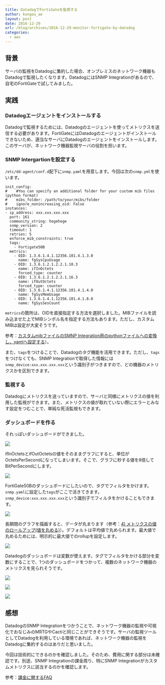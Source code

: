 ```yaml
---
title: DatadogでFortiGateを監視する
author: kongou_ae
layout: post
date: 2016-12-29
url: /blog/archives/2016-12-29-monitor-fortigate-by-datadog
categories:
  - aws
---
```


## 背景

サーバの監視をDatadogに集約した場合、オンプレミスのネットワーク機器もDatadogで監視したくなります。DatadogにはSNMP Integrationがあるので、自宅のFortiGateで試してみました。

## 実践

### Datadogエージェントをインストールする

Datadogで監視するためには、Datadogのエージェントを使ってメトリクスを送信する必要があります。FortiGateにはDatadogのエージェントがインストールできないため、適当なサーバにDatadogのエージェントをインストールします。このサーバが、ネットワーク機器監視サーバの役割を担います。

### SNMP Intergartionを設定する

`/etc/dd-agent/conf.d`配下に`snmp.yaml`を用意します。今回は次の`snmp.yml`を使います。

```
init_config:
#    #You can specify an additional folder for your custom mib files (python format)
#    mibs_folder: /path/to/your/mibs/folder
#    ignore_nonincreasing_oid: False
instances:
- ip_address: xxx.xxx.xxx.xxx
  port: 161
  community_string: hogehoge
  snmp_version: 2
  timeout: 1
  retries: 5
  enforce_mib_constraints: true
  tags:
    - Fortigate50B
  metrics:
    - OID: 1.3.6.1.4.1.12356.101.4.1.3.0
      name: fgSysCpuUsage
    - OID: 1.3.6.1.2.1.2.2.1.10.3
      name: ifInOctets
      forced_type: counter
    - OID: 1.3.6.1.2.1.2.2.1.16.3
      name: ifOutOctets
      forced_type: counter
    - OID: 1.3.6.1.4.1.12356.101.4.1.4.0
      name: fgSysMemUsage
    - OID: 1.3.6.1.4.1.12356.101.4.1.8.0
      name: fgSysSesCount
```

`metrics`の箇所は、OIDを直接指定する方法を選択しました。MIBファイルを読み込ませた上でMIBシンボル名を指定する方法もあります。ただし、カスタムMIBは設定が大変そうです。

参考：[カスタムmibファイルのSMNP Integration用のpythonファイルへの変換し、yamlへ設定する](http://qiita.com/jhotta/items/bde47e870da8d2d52001)）。

また、`tags`をつけることで、Datadogのタグ機能を活用できます。ただし、`tags`をつけなくても、SNMP Integrationで取得した情報には`snmp_device:xxx.xxx.xxx.xxx`という識別子がつきますので、どの機器のメトリクスかを区別できます。

### 監視する

Datadogにメトリクスを送っていますので、サーバと同様にメトリクスの値を利用した監視ができます。また、メトリクスの値が取れていない際にエラーとみなす設定をつむことで、単純な死活監視もできます。

### ダッシュボードを作る

それっぽいダッシュボードができました。

![](https://aimless.jp/blog/images/2016-12-29-002.png)

ifInOctetsとifOutOctetsの値をそのままグラフにすると、単位がOctetsPerSecondになってしまいます。そこで、グラフに秒する値を8倍してBitPerSecondにします。

![](https://aimless.jp/blog/images/2016-12-29-003.png)

FortiGate50Bのダッシュボードにしたいので、タグでフィルタをかけます。`snmp.yaml`に設定した`tags`がここで活きてきます。`snmp_device:xxx.xxx.xxx.xxx`という識別子でフィルタをかけることもできます。

![](https://aimless.jp/blog/images/2016-12-29-004.png)

長期間のグラフを描画すると、データが丸まります（参考：[4) メトリクスの値のロールアップ(値を丸める)](http://docs.datadoghq.com/ja/graphing/#section-5)）。デフォルトは平均値で丸められます。最大値で丸めるためには、明示的に最大値でのrollupを設定します。

![](https://aimless.jp/blog/images/2016-12-29-005.png)

Datadogのダッシュボードは変数が使えます。タグでフィルタをかける部分を変数にすることで、1つのダッシュボードをつかって、複数のネットワーク機器のメトリクスを見られそうです。

![](https://aimless.jp/blog/images/2016-12-29-006.png)

![](https://aimless.jp/blog/images/2016-12-29-007.png)

![](https://aimless.jp/blog/images/2016-12-29-009.png)

## 感想

DatadogのSNMP Integrationをつかうことで、ネットワーク機器の監視や可視化でおなじみのMRTGやCactiと同じことができそうです。サーバの監視ツールとしてDatadogを利用している環境であれば、ネットワーク機器の監視をDatadogに集約するのはありだと思いました。

今回は技術的にできるのかを確認しました。そのため、費用に関する部分は未確認です。別途、SNMP Integrationの課金周り、特にSNMP Integrationがカスタムメトリクスに該当するのかを確認します。

参考：[課金に関するFAQ](http://docs.datadoghq.com/ja/guides/billing/)
